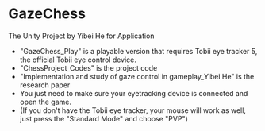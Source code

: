 # GazeChess
The Unity Project by Yibei He for Application
- "GazeChess_Play" is a playable version that requires Tobii eye tracker 5, the official Tobii eye control device. 
- "ChessProject_Codes" is the project code
- "Implementation and study of gaze control in gameplay_Yibei He" is the research paper
- You just need to make sure your eyetracking device is connected and open the game.
- (If you don't have the Tobii eye tracker, your mouse will work as well, just press the "Standard Mode" and choose "PVP")
